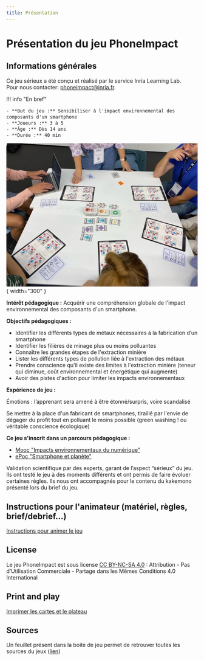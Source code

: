 ```yaml
---
title: Présentation
---
```

# Présentation du jeu PhoneImpact

## Informations générales

Ce jeu sérieux a été conçu et réalisé par le service Inria Learning Lab.  
Pour nous contacter: phoneimpact@inria.fr.

!!! info "En bref"

    - **But du jeu :** Sensibiliser à l'impact environnemental des composants d'un smartphone
    - **Joueurs :** 3 à 5
    - **Âge :** Dès 14 ans
    - **Durée :** 40 min

![Aperçu du jeu sur une table](../img/LS-PhoneImpactTableDeJeu.jpg){ width="300" }

**Intérêt pédagogique :** Acquérir une compréhension globale de l'impact environnemental des composants d'un smartphone.

**Objectifs pédagogiques :**

- Identifier les différents types de métaux nécessaires à la fabrication d’un smartphone
- Identifier les filières de minage plus ou moins polluantes
- Connaître les grandes étapes de l'extraction minière
- Lister les différents types de pollution liée à l'extraction des métaux
- Prendre conscience qu'il existe des limites à l'extraction minière (teneur qui diminue, coût environnemental et énergétique qui augmente)
- Avoir des pistes d'action pour limiter les impacts environnementaux

**Expérience de jeu :**

Émotions : l’apprenant sera amené à être étonné/surpris, voire scandalisé

Se mettre à la place d'un fabricant de smartphones, tiraillé par l'envie de dégager du profit tout en polluant le moins possible (green washing ! ou véritable conscience écologique)

**Ce jeu s'inscrit dans un parcours pédagogique :**

- [Mooc "Impacts environnementaux du numérique"](https://www.fun-mooc.fr/fr/cours/impacts-environnementaux-du-numerique/)
- [ePoc "Smartphone et planète"](https://epoc.inria.fr/epocs/E007MM/)

Validation scientifique par des experts, garant de l’aspect “sérieux” du jeu. Ils ont testé le jeu à des moments différents et ont permis de faire évoluer certaines règles. Ils nous ont accompagnés pour le contenu du kakemono présenté lors du brief du jeu.

## Instructions pour l'animateur (matériel, règles, brief/debrief...)

[Instructions pour animer le jeu](InstructionsAnimateur.md)

## License
Le jeu PhoneImpact est sous license [CC BY-NC-SA 4.0](https://creativecommons.org/licenses/by-nc-sa/4.0/deed.fr) : Attribution - Pas d’Utilisation Commerciale - Partage dans les Mêmes Conditions 4.0 International

## Print and play

[Imprimer les cartes et le plateau](../PrintAndPlay/PrintAndPlay.md)

## Sources
Un feuillet présent dans la boite de jeu permet de retrouver toutes les sources du jeux ([lien](../Formation/Sources_malus.md))

